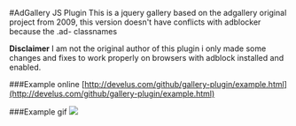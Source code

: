 #AdGallery JS Plugin
This is a jquery gallery based on the adgallery original project from 2009, this version doesn't have conflicts with adblocker because the .ad- classnames

**Disclaimer**
I am not the original author of this plugin i only made some changes and fixes to work properly on browsers with adblock installed and enabled.

###Example online
[http://develus.com/github/gallery-plugin/example.html](http://develus.com/github/gallery-plugin/example.html)

###Example gif
![](http://develus.com/github/gallery-plugin/adgallery.gif)

